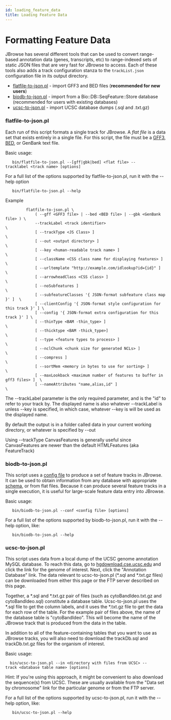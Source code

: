 ```yaml
---
id: loading_feature_data
title: Loading Feature Data
---
```



# Formatting Feature Data

JBrowse has several different tools that can be used to convert range-based annotation data (genes, transcripts, etc) to range-indexed sets of static JSON files that are very fast for JBrowse to access. Each of these tools also adds a track configuration stanza to the `trackList.json` configuration file in its output directory.

-   [flatfile-to-json.pl](#flatfile-to-jsonpl "wikilink") - import GFF3 and BED files (**recommended for new users**)
-   [biodb-to-json.pl](#biodb-to-jsonpl "wikilink") - import from a Bio::DB::SeqFeature::Store database (recommended for users with existing databases)
-   [ucsc-to-json.pl](#ucsc-to-jsonpl "wikilink") - import UCSC database dumps (.sql and .txt.gz)

### flatfile-to-json.pl

Each run of this script formats a single track for JBrowse. A *flat file* is a data set that exists entirely in a single file. For this script, the file must be a [GFF3](http://gmod.org/wiki/GFF3), [BED](http://www.ensembl.org/info/website/upload/bed.html), or GenBank text file.

Basic usage:

`   bin/flatfile-to-json.pl --[gff|gbk|bed] <flat file> --tracklabel <track name> [options]`

For a full list of the options supported by flatfile-to-json.pl, run it with the --help option

`   bin/flatfile-to-json.pl --help`

Example

```
         flatfile-to-json.pl \
             ( --gff <GFF3 file> | --bed <BED file> | --gbk <GenBank file> ) \
             --trackLabel <track identifier>                                 \
             [ --trackType <JS Class> ]                                      \
             [ --out <output directory> ]                                    \
             [ --key <human-readable track name> ]                           \
             [ --className <CSS class name for displaying features> ]        \
             [ --urltemplate "http://example.com/idlookup?id={id}" ]         \
             [ --arrowheadClass <CSS class> ]                                \
             [ --noSubfeatures ]                                             \
             [ --subfeatureClasses '{ JSON-format subfeature class map }' ]  \
             [ --clientConfig '{ JSON-format style configuration for this track }' ] \
             [ --config '{ JSON-format extra configuration for this track }' ] \
             [ --thinType <BAM -thin_type> ]                                 \
             [ --thicktype <BAM -thick_type>]                                \
             [ --type <feature types to process> ]                           \
             [ --nclChunk <chunk size for generated NCLs> ]                  \
             [ --compress ]                                                  \
             [ --sortMem <memory in bytes to use for sorting> ]              \
             [ --maxLookback <maximum number of features to buffer in gff3 files> ]  \
             [ --nameAttributes "name,alias,id" ]                            \
```

The --trackLabel parameter is the only required parameter, and is the "id" to refer to your track by. The displayed name is also whatever --trackLabel is unless --key is specified, in which case, whatever --key is will be used as the displayed name.

By default the output is in a folder called data in your current working directory, or whatever is specified by --out

Using --trackType CanvasFeatures is generally useful since CanvasFeatures are newer than the default HTMLFeatures (aka FeatureTrack)

### biodb-to-json.pl

This script uses a [config file](/JBrowseDev/Current/Usage/ConfigFiles "wikilink") to produce a set of feature tracks in JBrowse. It can be used to obtain information from any database with appropriate [schema](/Glossary#Database_Schema "wikilink"), or from flat files. Because it can produce several feature tracks in a single execution, it is useful for large-scale feature data entry into JBrowse.

Basic usage:

`   bin/biodb-to-json.pl --conf <config file> [options]`

For a full list of the options supported by biodb-to-json.pl, run it with the --help option, like:

`   bin/biodb-to-json.pl --help`

### ucsc-to-json.pl

This script uses data from a local dump of the UCSC genome annotation MySQL database. To reach this data, go to [hgdownload.cse.ucsc.edu](http://hgdownload.cse.ucsc.edu/downloads.html) and click the link for the genome of interest. Next, click the "Annotation Database" link. The data relevant to ucsc-to-json.pl (\*.sql and \*.txt.gz files) can be downloaded from either this page or the FTP server described on this page.

Together, a \*.sql and \*.txt.gz pair of files (such as cytoBandIdeo.txt.gz and cytoBandIdeo.sql) constitute a database table. Ucsc-to-json.pl uses the \*.sql file to get the column labels, and it uses the \*.txt.gz file to get the data for each row of the table. For the example pair of files above, the name of the database table is "cytoBandIdeo". This will become the name of the JBrowse track that is produced from the data in the table.

In addition to all of the feature-containing tables that you want to use as JBrowse tracks, you will also need to download the trackDb.sql and trackDb.txt.gz files for the organism of interest.

Basic usage:

`  bin/ucsc-to-json.pl --in <directory with files from UCSC> --track <database table name> [options]`

Hint: If you're using this approach, it might be convenient to also download the sequence(s) from UCSC. These are usually available from the "Data set by chromosome" link for the particular genome or from the FTP server.

For a full list of the options supported by ucsc-to-json.pl, run it with the --help option, like:

`   bin/ucsc-to-json.pl --help`


